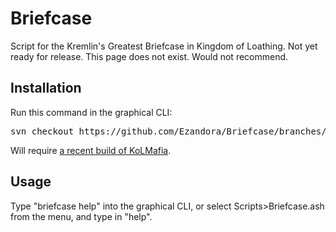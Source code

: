 Briefcase
=====
Script for the Kremlin's Greatest Briefcase in Kingdom of Loathing.
Not yet ready for release. This page does not exist. Would not recommend.



Installation
----------------
Run this command in the graphical CLI:
<pre>
svn checkout https://github.com/Ezandora/Briefcase/branches/Release/
</pre>
Will require [a recent build of KoLMafia](http://builds.kolmafia.us/job/Kolmafia/lastSuccessfulBuild/).



Usage
----------------
Type "briefcase help" into the graphical CLI, or select Scripts>Briefcase.ash from the menu, and type in "help".